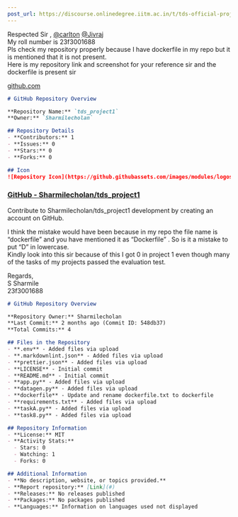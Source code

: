 ```yaml
---
post_url: https://discourse.onlinedegree.iitm.ac.in/t/tds-official-project1-discrepencies/171141/410
---
```

Respected Sir , [@carlton](/u/carlton) [@Jivraj](/u/jivraj)  
My roll number is 23f3001688  
Pls check my repository properly because I have dockerfile in my repo but it is mentioned that it is not present.  
Here is my repository link and screenshot for your reference sir and the dockerfile is present sir

[github.com](https://github.com/Sharmilecholan/tds_project1)

```markdown
# GitHub Repository Overview

**Repository Name:** `tds_project1`  
**Owner:** `Sharmilecholan`

## Repository Details
- **Contributors:** 1
- **Issues:** 0
- **Stars:** 0
- **Forks:** 0

## Icon
![Repository Icon](https://github.githubassets.com/images/modules/logos_page/GitHub-Mark.png)
```

### [GitHub - Sharmilecholan/tds\_project1](https://github.com/Sharmilecholan/tds_project1)

Contribute to Sharmilecholan/tds\_project1 development by creating an account on GitHub.

I think the mistake would have been because in my repo the file name is “dockerfile” and you have mentioned it as “Dockerfile” . So is it a mistake to put “D” in lowercase.  
Kindly look into this sir because of this I got 0 in project 1 even though many of the tasks of my projects passed the evaluation test.

Regards,  
S Sharmile  
23f3001688  

```markdown
# GitHub Repository Overview

**Repository Owner:** Sharmilecholan  
**Last Commit:** 2 months ago (Commit ID: 548db37)  
**Total Commits:** 4

## Files in the Repository
- **.env** - Added files via upload
- **.markdownlint.json** - Added files via upload
- **prettier.json** - Added files via upload
- **LICENSE** - Initial commit
- **README.md** - Initial commit
- **app.py** - Added files via upload
- **datagen.py** - Added files via upload
- **dockerfile** - Update and rename dockerfile.txt to dockerfile
- **requirements.txt** - Added files via upload
- **taskA.py** - Added files via upload
- **task8.py** - Added files via upload

## Repository Information
- **License:** MIT
- **Activity Stats:** 
  - Stars: 0
  - Watching: 1
  - Forks: 0

## Additional Information
- **No description, website, or topics provided.**
- **Report repository:** [Link](#)
- **Releases:** No releases published
- **Packages:** No packages published
- **Languages:** Information on languages used not displayed
```